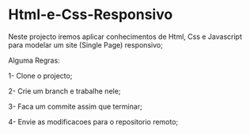 # Html-e-Css-Responsivo
Neste projecto iremos aplicar conhecimentos de Html, Css e Javascript para modelar um site (Single Page) responsivo;

Alguma Regras:

1- Clone o projecto;

2- Crie um branch e trabalhe nele;

3- Faca um commite assim que terminar;

4- Envie as modificacoes para o repositorio remoto;
